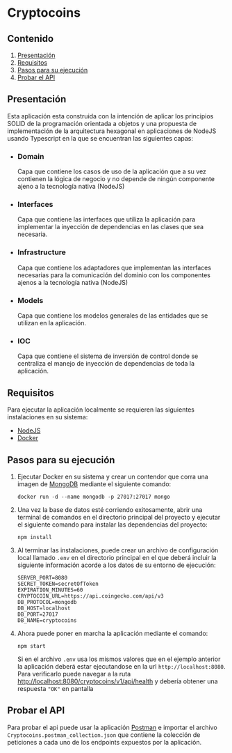 # Cryptocoins

## Contenido
1. [Presentación](#Presentación)
2. [Requisitos](#Requisitos)
3. [Pasos para su ejecución](#Pasos-para-su-ejecución)
4. [Probar el API](#Probar-el-API)

## Presentación
Esta aplicación esta construida con la intención de aplicar los principios SOLID de
la programación orientada a objetos y una propuesta de implementación de la arquitectura
hexagonal en aplicaciones de NodeJS usando Typescript en la que se encuentran las siguientes capas:

- ### Domain
    Capa que contiene los casos de uso de la aplicación que a su vez contienen la lógica
  de negocio y no depende de ningún componente ajeno a la tecnología nativa (NodeJS)
  
- ### Interfaces
    Capa que contiene las interfaces que utiliza la aplicación para implementar la
  inyección de dependencias en las clases que sea necesaria.
  
- ### Infrastructure
    Capa que contiene los adaptadores que implementan las interfaces necesarias para
  la comunicación del dominio con los componentes ajenos a la tecnología nativa (NodeJS)
  
- ### Models
    Capa que contiene los modelos generales de las entidades que se utilizan en la
  aplicación.
  
- ### IOC
    Capa que contiene el sistema de inversión de control donde se centraliza el manejo
  de inyección de dependencias de toda la aplicación.
  
## Requisitos

Para ejecutar la aplicación localmente se requieren las siguientes instalaciones en su
sistema:

- [NodeJS](https://nodejs.org/es/)
- [Docker](https://www.docker.com/)

## Pasos para su ejecución

1. Ejecutar Docker en su sistema y crear un contendor que corra una imagen de 
[MongoDB](https://www.mongodb.com/es) mediante el siguiente comando:
   ```
   docker run -d --name mongodb -p 27017:27017 mongo
   ```
   
2. Una vez la base de datos esté corriendo exitosamente, abrir una terminal de 
   comandos en el directorio principal del proyecto y ejecutar el siguiente comando
   para instalar las dependencias del proyecto:
   ```
   npm install
   ```
   
3. Al terminar las instalaciones, puede crear un archivo de configuración local llamado
`.env` en el directorio principal en el que deberá incluir la siguiente información 
   acorde a los datos de su entorno de ejecución:
   ```
   SERVER_PORT=8080
   SECRET_TOKEN=secretOfToken
   EXPIRATION_MINUTES=60
   CRYPTOCOIN_URL=https://api.coingecko.com/api/v3
   DB_PROTOCOL=mongodb
   DB_HOST=localhost
   DB_PORT=27017
   DB_NAME=cryptocoins
   ```
   
4. Ahora puede poner en marcha la aplicación mediante el comando:
    ```
    npm start
    ```
   Si en el archivo `.env` usa los mismos valores que en el ejemplo anterior la 
aplicación deberá estar ejecutandose en la url `http://localhost:8080`.
   Para verificarlo puede navegar a la ruta 
   [http://localhost:8080/cryptocoins/v1/api/health](http://localhost:8080/cryptocoins/v1/api/health)
   y debería obtener una respuesta `"OK"` en pantalla
   
## Probar el API

Para probar el api puede usar la aplicación [Postman](https://www.postman.com/) 
e importar el archivo `Cryptocoins.postman_collection.json` que contiene la colección
de peticiones a cada uno de los endpoints expuestos por la aplicación.
